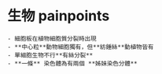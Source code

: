 # 生物 painpoints
	- 細胞板在植物細胞質分裂時出現
	- **中心粒**動物細胞獨有，但**紡錘絲**動植物皆有
	- 單細胞生物不行**有絲分裂**
	- **一條** 染色體為有兩個 **姊妹染色分體**